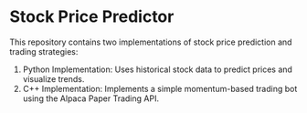 # Stock Price Predictor
This repository contains two implementations of stock price prediction and trading strategies:
1. Python Implementation: Uses historical stock data to predict prices and visualize trends.
2. C++ Implementation: Implements a simple momentum-based trading bot using the Alpaca Paper Trading API.
